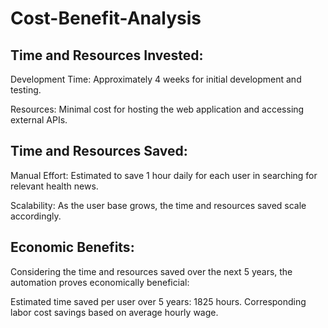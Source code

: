 # Cost-Benefit-Analysis

## Time and Resources Invested:


 Development Time: Approximately 4 weeks for initial development and testing.

 Resources: Minimal cost for hosting the web application and accessing external APIs.


## Time and Resources Saved:


Manual Effort: Estimated to save 1 hour daily for each user in searching for relevant health news.

Scalability: As the user base grows, the time and resources saved scale accordingly.



## Economic Benefits:

Considering the time and resources saved over the next 5 years, the automation proves economically beneficial:

Estimated time saved per user over 5 years: 1825 hours.
Corresponding labor cost savings based on average hourly wage.
